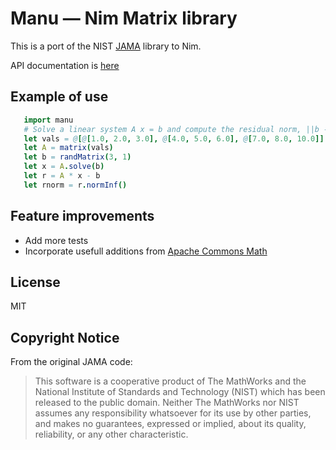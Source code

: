 # Manu — Nim Matrix library

This is a port of the NIST [JAMA](https://math.nist.gov/javanumerics/jama/) library to Nim.

API documentation is [here](https://b3liever.github.io/manu/)

## Example of use

```nim
   import manu
   # Solve a linear system A x = b and compute the residual norm, ||b - A x||.
   let vals = @[@[1.0, 2.0, 3.0], @[4.0, 5.0, 6.0], @[7.0, 8.0, 10.0]]
   let A = matrix(vals)
   let b = randMatrix(3, 1)
   let x = A.solve(b)
   let r = A * x - b
   let rnorm = r.normInf()
```

## Feature improvements
- Add more tests
- Incorporate usefull additions from [Apache Commons Math](https://github.com/apache/commons-math)

## License
MIT

## Copyright Notice

From the original JAMA code:

> This software is a cooperative product of The MathWorks and the National
> Institute of Standards and Technology (NIST) which has been released to the
> public domain. Neither The MathWorks nor NIST assumes any responsibility
> whatsoever for its use by other parties, and makes no guarantees, expressed or
> implied, about its quality, reliability, or any other characteristic.
